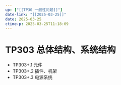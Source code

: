 ```yaml
---
up: ["[[TP30 一般性问题]]"]
date-link: "[[2025-03-25]]"
date: 2025-03-25
ctime-p: 2025-03-25T11:18:09
---
```


# TP303 总体结构、系统结构

- TP303+.1 元件
- TP303+.2 插件、机架
- TP303+.3 电源系统
